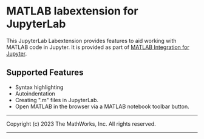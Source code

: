 # MATLAB labextension for JupyterLab

This JupyterLab Labextension provides features to aid working
with MATLAB code in Jupyter. It is provided as
part of [MATLAB Integration for Jupyter](../../README.md).

## Supported Features
* Syntax highlighting
* Autoindentation
* Creating ".m" files in JupyterLab. 
* Open MATLAB in the browser via a MATLAB notebook toolbar button.

----

Copyright (c) 2023 The MathWorks, Inc. All rights reserved.

----
